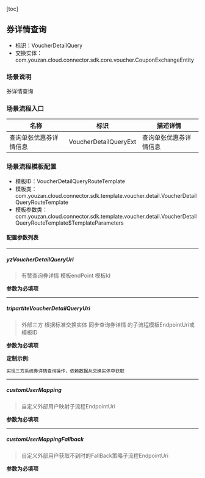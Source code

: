 [toc]

## 券详情查询
- 标识：VoucherDetailQuery
- 交换实体：com.youzan.cloud.connector.sdk.core.voucher.CouponExchangeEntity
### 场景说明
券详情查询
### 场景流程入口

名称 | 标识 | 描述详情
---|---|---
查询单张优惠券详情信息 | VoucherDetailQueryExt | 查询单张优惠券详情信息

### 场景流程模板配置
- 模板ID：VoucherDetailQueryRouteTemplate
- 模板类：com.youzan.cloud.connector.sdk.template.voucher.detail.VoucherDetailQueryRouteTemplate
- 模板参数类：com.youzan.cloud.connector.sdk.template.voucher.detail.VoucherDetailQueryRouteTemplate$TemplateParameters

#### 配置参数列表

---
##### yzVoucherDetailQueryUri
> 有赞查询券详情 模板endPoint 模板Id

**参数为必填项**

---
##### tripartiteVoucherDetailQueryUri
> 外部三方 根据标准交换实体 同步查询券详情 的子流程模板EndpointUri或模板ID

**参数为必填项**


**定制示例**:
```
实现三方系统券详情查询操作，依赖数据从交换实体中获取
```
---
##### customUserMapping
> 自定义外部用户映射子流程EndpointUri

**参数为必填项**

---
##### customUserMappingFallback
> 自定义外部用户获取不到时的FallBack策略子流程EndpointUri

**参数为必填项**


